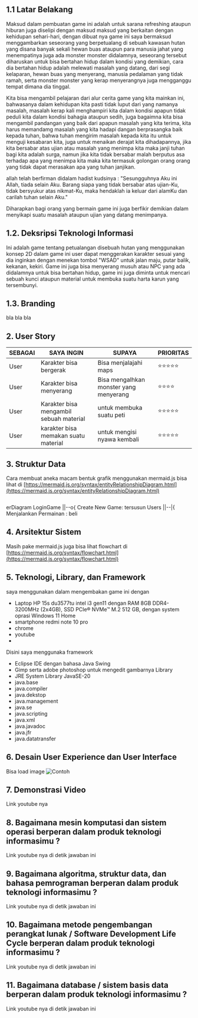 ## 1.1 Latar Belakang

  Maksud dalam pembuatan game ini adalah untuk sarana refreshing ataupun hiburan juga diselipi dengan maksud maksud yang berkaitan dengan kehidupan sehari-hari,
dengan dibuat nya game ini saya bermaksud menggambarkan seseorang yang berpetualang di sebuah kawasan hutan yang disana banyak sekali hewan buas ataupun para manusia jahat yang menempatinya
juga ada monster monster didalamnya, seseorang tersebut diharuskan untuk bisa bertahan hidup dalam kondisi yang demikian, cara dia bertahan hidup adalah melewati masalah yang datang,
dari segi kelaparan, hewan buas yang menyerang, manusia pedalaman yang tidak ramah, serta monster monster yang kerap menyerangnya juga mengganggu tempat dimana dia tinggal.

  Kita bisa mengambil pelajaran dari alur cerita game yang kita mainkan ini, bahwasanya dalam kehidupan kita pasti tidak luput dari yang namanya masalah, masalah kerap kali menghampiri kita
dalam kondisi apapun tidak peduli kita dalam kondisi bahagia ataupun sedih, juga bagaimna kita bisa mengambil pandangan yang baik dari apapun masalah yang kita terima, kita harus memandamg
masalah yang kita hadapi dangan berprasangka baik kepada tuhan, bahwa tuhan mengirim masalah kepada kita itu untuk menguji kesabaran kita, juga untuk menaikan derajat kita dihadapannya,
jika kita bersabar atas ujian atau masalah yang menimpa kita maka janji tuhan bagi kita adalah surga, namun jika kita tidak bersabar malah berputus asa terhadap apa yang menimpa kita maka
kita termasuk golongan orang orang yang tidak dapat merasakan apa yang tuhan janjikan.

allah telah berfirman didalam hadist kudsinya : 
                                                "Sesungguhnya Aku ini Allah, tiada selain Aku. Barang siapa yang tidak bersabar atas ujian-Ku, tidak bersyukur atas nikmat-Ku,
                                                 maka hendaklah ia keluar dari alamKu dan carilah tuhan selain Aku."

   Diharapkan bagi orang yang bermain game ini juga berfikir demikian dalam menyikapi suatu masalah ataupun ujian yang datang menimpanya.

## 1.2. Deksripsi Teknologi Informasi

  Ini adalah game tentang petualangan disebuah hutan yang menggunakan konsep 2D dalam game ini user dapat menggerakan karakter sesuai yang dia inginkan dengan menekan tombol "WSAD"
untuk jalan maju, putar balik, kekanan, kekiri. Game ini juga bisa menyerang musuh atau NPC yang ada didalamnya untuk bisa bertahan hidup, game ini juga diminta untuk mencari sebuah kunci
ataupun material untuk membuka suatu harta karun yang tersembunyi.

## 1.3. Branding

bla bla bla

## 2. User Story

SEBAGAI | SAYA INGIN | SUPAYA | PRIORITAS
---|---|---|---
User | Karakter bisa bergerak | Bisa menjalajahi maps  | ⭐⭐⭐⭐⭐
User | Karakter bisa menyerang | Bisa mengalhkan monster yang menyerang | ⭐⭐⭐⭐
User | Karakter bisa mengambil sebuah material | untuk membuka suatu peti | ⭐⭐⭐⭐⭐
User | karakter bisa memakan suatu material | untuk mengisi nyawa kembali | ⭐⭐⭐⭐⭐

## 3. Struktur Data

Cara membuat aneka macam bentuk grafik menggunakan mermaid.js bisa lihat di [https://mermaid.js.org/syntax/entityRelationshipDiagram.html](https://mermaid.js.org/syntax/entityRelationshipDiagram.html) 

```mermaid
```
erDiagram
LoginGame ||--o{ Create New Game: tersusun
    Users ||--|{ Menjalankan Permainan : beli

    
## 4. Arsitektur Sistem

Masih pake mermaid.js juga bisa lihat flowchart di [https://mermaid.js.org/syntax/flowchart.html](https://mermaid.js.org/syntax/flowchart.html)

## 5. Teknologi, Library, dan Framework

saya menggunakan dalam mengembakan game ini dengan
- Laptop HP 15s du3577tu intel i3 gen11 dengan RAM 8GB DDR4-3200MHz (2x4GB), SSD PCIe® NVMe™ M.2 512 GB, dengan system oprasi Windows 11 Home
- smartphone redmi note 10 pro
- chrome
- youtube
- 
Disini saya menggunaka framework
- Eclipse IDE dengan bahasa Java Swing
- Gimp serta adobe photoshop untuk mengedit gambarnya
Library
- JRE System Library JavaSE-20
- java.base
- java.compiler
- java.dekstop
- java.management
- java.se
- java.scripting
- java.xml
- java.javadoc
- java.jfr
- java.datatransfer



## 6. Desain User Experience dan User Interface

Bisa load image 
![Contoh](https://fastly.picsum.photos/id/318/536/354.jpg?hmac=Ixy-wle80nudIR_cmnF1iY2y6rMUH7_9sk-BP1fTpM8)

## 7. Demonstrasi Video

Link youtube nya

## 8. Bagaimana mesin komputasi dan sistem operasi berperan dalam produk teknologi informasimu ?

Link youtube nya di detik jawaban ini

## 9. Bagaimana algoritma, struktur data, dan bahasa pemrograman berperan dalam produk teknologi informasimu ?

Link youtube nya di detik jawaban ini

## 10. Bagaimana metode pengembangan perangkat lunak / Software Development Life Cycle berperan dalam produk teknologi informasimu ?

Link youtube nya di detik jawaban ini

## 11. Bagaimana database / sistem basis data berperan dalam produk teknologi informasimu ?

Link youtube nya di detik jawaban ini
